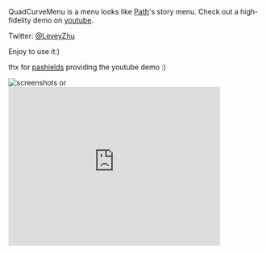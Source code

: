 QuadCurveMenu is a menu looks like [Path](https://path.com/)'s story menu. Check out a high-fidelity demo on [youtube](http://www.youtube.com/watch?v=vddaYMtETjo).

Twitter: [@LeveyZhu](https://twitter.com/#!/LeveyZhu) 

Enjoy to use it:) 

thx for [pashields](https://github.com/pashields) providing the youtube demo :)

![screenshots](http://lunaapp.com/images/external/qcmenu2.gif) or  <iframe width="420" height="315" src="http://www.youtube.com/embed/vddaYMtETjo" frameborder="0" allowfullscreen></iframe> 
